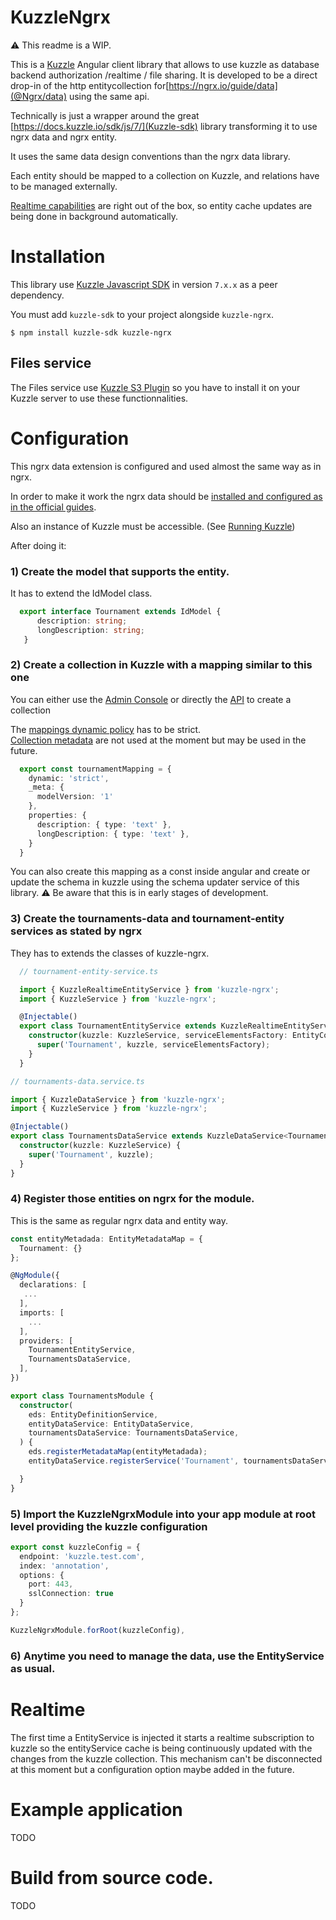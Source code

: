# KuzzleNgrx

:warning: This readme is a WIP.

This is a [Kuzzle](https://kuzzle.io/) Angular client library that allows to use kuzzle as  database backend authorization /realtime / file sharing.
It is developed to be a direct drop-in of the http entitycollection for[https://ngrx.io/guide/data](@Ngrx/data) using the same api.

Technically is just a wrapper around the great [https://docs.kuzzle.io/sdk/js/7/](Kuzzle-sdk) library transforming it to use ngrx data and ngrx entity.

It uses the same data design conventions than the ngrx data library.

Each entity should be mapped to a collection on Kuzzle, and relations have to be managed externally.

[Realtime capabilities](https://docs.kuzzle.io/core/2/guides/essentials/real-time/) are right out of the box, so entity cache updates are being done in background automatically.

# Installation

This library use [Kuzzle Javascript SDK](https://github.com/kuzzleio/sdk-javascript) in version `7.x.x` as a peer dependency.  

You must add `kuzzle-sdk` to your project alongside `kuzzle-ngrx`.

```
$ npm install kuzzle-sdk kuzzle-ngrx
```

## Files service

The Files service use [Kuzzle S3 Plugin](https://github.com/kuzzleio/kuzzle-plugin-s3) so you have to install it on your Kuzzle server to use these functionnalities.

# Configuration

This ngrx data extension is configured and used almost the same way as in ngrx.

In order to make it work the ngrx data should be [installed and configured as in the official guides](https://ngrx.io/guide/store/install).  

Also an instance of Kuzzle must be accessible. (See [Running Kuzzle](https://docs.kuzzle.io/core/2/guides/getting-started/running-kuzzle/))

After doing it:

### 1) Create the model that supports the entity. 

It has to extend the IdModel class.

```ts
  export interface Tournament extends IdModel {
      description: string;
      longDescription: string;
   }
```

### 2) Create a collection in Kuzzle with a mapping similar to this one

You can either use the [Admin Console](http://console.kuzzle.io) or directly the [API](https://docs.kuzzle.io/core/2/api/controllers/collection/create/) to create a collection

The [mappings dynamic policy](https://docs.kuzzle.io/core/2/guides/essentials/database-mappings/#dynamic-mapping-policy) has to be strict.  
[Collection metadata](https://docs.kuzzle.io/core/2/guides/essentials/database-mappings/#collection-metadata) are not used at the moment but may be used in the future.

```ts
  export const tournamentMapping = {
    dynamic: 'strict',
    _meta: {
      modelVersion: '1'
    },
    properties: {
      description: { type: 'text' },
      longDescription: { type: 'text' },
    }
  }
```

You can also create this mapping as a const inside angular and create or update the schema in kuzzle using the schema updater service of this library. 
:warning: Be aware that this is in early stages of development.

### 3) Create the tournaments-data and tournament-entity services as stated by ngrx

They has to extends the classes of kuzzle-ngrx.

```ts   
  // tournament-entity-service.ts

  import { KuzzleRealtimeEntityService } from 'kuzzle-ngrx';
  import { KuzzleService } from 'kuzzle-ngrx';

  @Injectable()
  export class TournamentEntityService extends KuzzleRealtimeEntityService<Tournament> {
    constructor(kuzzle: KuzzleService, serviceElementsFactory: EntityCollectionServiceElementsFactory) {
      super('Tournament', kuzzle, serviceElementsFactory);
    }
  }

```

```ts
// tournaments-data.service.ts

import { KuzzleDataService } from 'kuzzle-ngrx';
import { KuzzleService } from 'kuzzle-ngrx';

@Injectable()
export class TournamentsDataService extends KuzzleDataService<Tournament> {
  constructor(kuzzle: KuzzleService) {
    super('Tournament', kuzzle);
  }
}

```

### 4) Register those entities on ngrx for the module.

This is the same as regular ngrx data and entity way.

```ts
const entityMetadada: EntityMetadataMap = {
  Tournament: {}
};

@NgModule({
  declarations: [
   ...
  ],
  imports: [
    ...
  ],
  providers: [
    TournamentEntityService,
    TournamentsDataService,
  ],
})

export class TournamentsModule {
  constructor(
    eds: EntityDefinitionService,
    entityDataService: EntityDataService,
    tournamentsDataService: TournamentsDataService,
  ) {
    eds.registerMetadataMap(entityMetadada);
    entityDataService.registerService('Tournament', tournamentsDataService);

  }
}

```
### 5) Import the KuzzleNgrxModule into your app module at root level providing the kuzzle configuration
   
  ```ts
  export const kuzzleConfig = {
    endpoint: 'kuzzle.test.com',
    index: 'annotation',
    options: {
      port: 443,
      sslConnection: true
    }
  };

  KuzzleNgrxModule.forRoot(kuzzleConfig),

```

### 6) Anytime you need to manage the data, use the EntityService as usual.

# Realtime

The first time a EntityService is injected it starts a realtime subscription to kuzzle so the entityService cache is being continuously updated with the changes from the kuzzle collection. This mechanism can't be disconnected at this moment but a configuration option maybe added in the future.

# Example application

TODO

# Build from source code.

TODO
